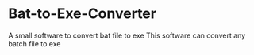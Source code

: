 # Bat-to-Exe-Converter
A small software to convert bat file to exe
This software can convert any batch file to exe
